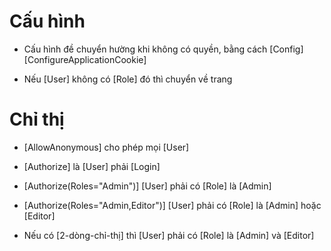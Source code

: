 #  Cấu hình
- Cấu hình đề chuyển hường khi không có quyền, bằng cách [Config] [ConfigureApplicationCookie]
    <!-- 
        services.ConfigureApplicationCookie (options => {
            // options.Cookie.HttpOnly = true;
            // options.ExpireTimeSpan = TimeSpan.FromMinutes(5);
            options.LoginPath = $"/login/";
            options.LogoutPath = $"/logout/";
            options.AccessDeniedPath = $"/Identity/Account/AccessDenied";
        }); 
    -->

- Nếu [User] không có [Role] đó thì chuyển  về trang
    <!-- options.AccessDeniedPath = $"/Identity/Account/AccessDenied"; -->

# Chỉ  thị
- [AllowAnonymous] cho phép mọi [User]
- [Authorize] là [User] phải [Login]

- [Authorize(Roles="Admin")] [User] phải có [Role] là [Admin]
- [Authorize(Roles="Admin,Editor")] [User] phải có [Role] là [Admin] hoặc [Editor]

- Nếu có [2-dòng-chỉ-thị] thì [User] phải có [Role] là [Admin] và  [Editor]
    <!-- 
        [Authorize(Roles = "Admin")]
        [Authorize(Roles = "Editor")] 
    -->